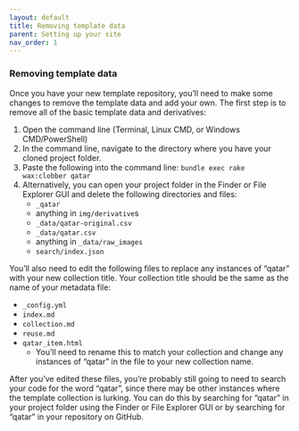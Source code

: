```yaml
---
layout: default
title: Removing template data
parent: Setting up your site
nav_order: 1
---
```

### **Removing template data**

Once you have your new template repository, you’ll need to make some changes to remove the template data and add your own. The first step is to remove all of the basic template data and derivatives:

1. Open the command line (Terminal, Linux CMD, or Windows CMD/PowerShell)  
2. In the command line, navigate to the directory where you have your cloned project folder.  
3. Paste the following into the command line: `bundle exec rake wax:clobber qatar`  
4. Alternatively, you can open your project folder in the Finder or File Explorer GUI and delete the following directories and files:  
   * `_qatar`  
   * anything in `img/derivative`s  
   * `_data/qatar-original.csv  `
   * `_data/qatar.csv`  
   * anything in `_data/raw_images` 
   * `search/index.json`

You’ll also need to edit the following files to replace any instances of “qatar” with your new collection title. Your collection title should be the same as the name of your metadata file:

* `_config.yml`  
* `index.md`  
* `collection.md`  
* `reuse.md`  
* `qatar_item.html`  
  * You’ll need to rename this to match your collection and change any instances of “qatar” in the file to your new collection name.

After you’ve edited these files, you’re probably still going to need to search your code for the word “qatar”, since there may be other instances where the template collection is lurking. You can do this by searching for “qatar” in your project folder using the Finder or File Explorer GUI or by searching for “qatar” in your repository on GitHub.
